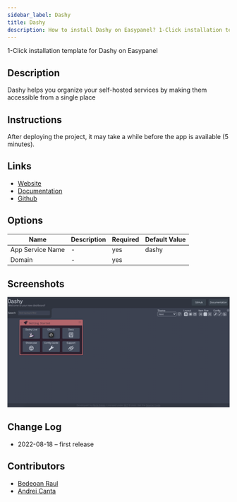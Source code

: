 ```yaml
---
sidebar_label: Dashy
title: Dashy
description: How to install Dashy on Easypanel? 1-Click installation template for Dashy on Easypanel
---
```


<!-- generated -->

1-Click installation template for Dashy on Easypanel

## Description

Dashy helps you organize your self-hosted services by making them accessible from a single place

## Instructions

After deploying the project, it may take a while before the app is available (5 minutes).

## Links

- [Website](https://dashy.to/)
- [Documentation](https://dashy.to/docs/)
- [Github](https://github.com/lissy93/dashy)

## Options

Name | Description | Required | Default Value
-|-|-|-
App Service Name | - | yes | dashy
Domain | - | yes | 

## Screenshots

![Dashy Screenshot](./assets/screenshot.png)

## Change Log

- 2022-08-18 – first release

## Contributors

- [Bedeoan Raul](https://github.com/bedeoan)
- [Andrei Canta](https://github.com/deiucanta)
